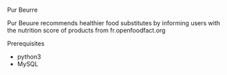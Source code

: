 Pur Beurre

Pur Beuure recommends healthier food substitutes by informing users with the nutrition score of products from fr.openfoodfact.org

Prerequisites
- python3
- MySQL
